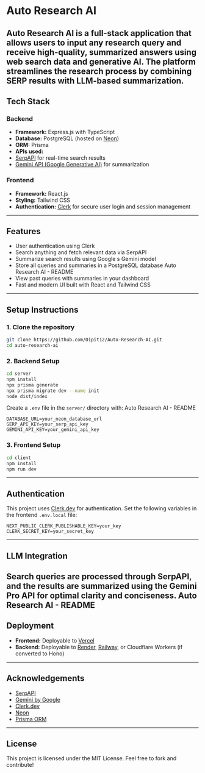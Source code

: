 
# Auto Research AI
**Auto Research AI** is a full-stack application that allows users to input any research query and receive
high-quality, summarized answers using web search data and generative AI. The platform streamlines the
research process by combining SERP results with LLM-based summarization.
---
## Tech Stack
### Backend
- **Framework:** Express.js with TypeScript
- **Database:** PostgreSQL (hosted on [Neon](https://neon.tech/))
- **ORM:** Prisma
- **APIs used:**
 - [SerpAPI](https://serpapi.com/) for real-time search results
 - [Gemini API (Google Generative AI)](https://ai.google.dev/) for summarization
### Frontend
- **Framework:** React.js
- **Styling:** Tailwind CSS
- **Authentication:** [Clerk](https://clerk.dev/) for secure user login and session management
---
## Features
- User authentication using Clerk
- Search anything and fetch relevant data via SerpAPI
- Summarize search results using Google s Gemini model
- Store all queries and summaries in a PostgreSQL database
Auto Research AI - README
- View past queries with summaries in your dashboard
- Fast and modern UI built with React and Tailwind CSS
---

## Setup Instructions
### 1. Clone the repository
```bash
git clone https://github.com/Dipit12/Auto-Research-AI.git
cd auto-research-ai
```
### 2. Backend Setup
```bash
cd server
npm install
npx prisma generate
npx prisma migrate dev --name init
node dist/index
```
Create a `.env` file in the `server/` directory with:
Auto Research AI - README
```
DATABASE_URL=your_neon_database_url
SERP_API_KEY=your_serp_api_key
GEMINI_API_KEY=your_gemini_api_key
```
### 3. Frontend Setup
```bash
cd client
npm install
npm run dev
```
---
## Authentication
This project uses [Clerk.dev](https://clerk.dev) for authentication.
Set the following variables in the frontend `.env.local` file:
```
NEXT_PUBLIC_CLERK_PUBLISHABLE_KEY=your_key
CLERK_SECRET_KEY=your_secret_key
```
---
## LLM Integration
Search queries are processed through SerpAPI, and the results are summarized using the Gemini Pro API
for optimal clarity and conciseness.
Auto Research AI - README
---
## Deployment
- **Frontend:** Deployable to [Vercel](https://vercel.com)
- **Backend:** Deployable to [Render](https://render.com), [Railway](https://railway.app), or Cloudflare
Workers (if converted to Hono)
---
## Acknowledgements
- [SerpAPI](https://serpapi.com/)
- [Gemini by Google](https://ai.google.dev/)
- [Clerk.dev](https://clerk.dev/)
- [Neon](https://neon.tech/)
- [Prisma ORM](https://www.prisma.io/)
---
## License
This project is licensed under the MIT License.
Feel free to fork and contribute!
